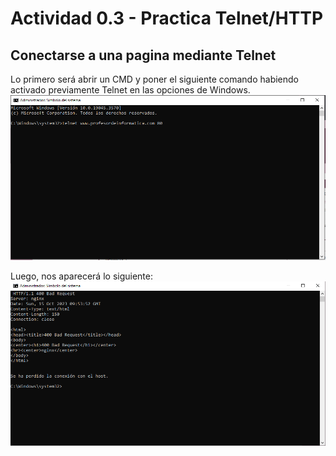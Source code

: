 # Actividad 0.3 - Practica Telnet/HTTP
## Conectarse a una pagina mediante Telnet
Lo primero será abrir un CMD y poner el siguiente comando habiendo activado previamente Telnet en las opciones de Windows.
![Primer paso de Telnet](https://github.com/AsdrubalCarbajosa/Servicios-de-Red-e-Internet/blob/main/0/t1.PNG)


Luego, nos aparecerá lo siguiente:
![Segundo paso de Telnet](https://github.com/AsdrubalCarbajosa/Servicios-de-Red-e-Internet/blob/main/0/t2.PNG)
